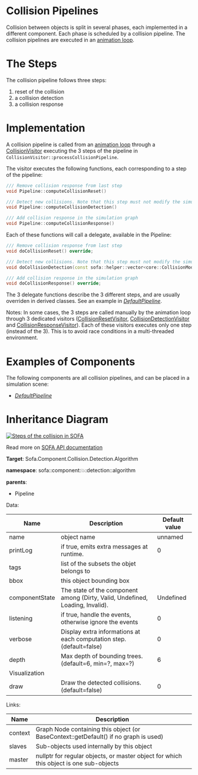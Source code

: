 Collision Pipelines
===================

Collision between objects is split in several phases, each implemented in a different component.
Each phase is scheduled by a collision pipeline.
The collision pipelines are executed in an [animation loop](https://www.sofa-framework.org/community/doc/simulation-principles/animation-loop/).

The Steps
=========

The collision pipeline follows three steps:

1. reset of the collision
2. a collision detection
3. a collision response

Implementation
==============

A collision pipeline is called from an [animation loop](https://www.sofa-framework.org/community/doc/simulation-principles/animation-loop/) through a [CollisionVisitor](https://www.sofa-framework.org/api/master/sofa/html/classsofa_1_1simulation_1_1_collision_visitor.html) executing the 3 steps of the pipeline in `CollisionVisitor::processCollisionPipeline`.

The visitor executes the following functions, each corresponding to a step of the pipeline:
```cpp
/// Remove collision response from last step
void Pipeline::computeCollisionReset()
```

```cpp
/// Detect new collisions. Note that this step must not modify the simulation graph
void Pipeline::computeCollisionDetection()
```

```cpp
/// Add collision response in the simulation graph
void Pipeline::computeCollisionResponse()
```

Each of these functions will call a delegate, available in the Pipeline:
``` cpp
/// Remove collision response from last step
void doCollisionReset() override;
```

``` cpp
/// Detect new collisions. Note that this step must not modify the simulation graph
void doCollisionDetection(const sofa::helper::vector<core::CollisionModel*>& collisionModels) override;
```

``` cpp
/// Add collision response in the simulation graph
void doCollisionResponse() override;
```

The 3 delegate functions describe the 3 different steps, and are usually overriden in derived classes.
See an example in [_DefaultPipeline_](https://www.sofa-framework.org/community/doc/using-sofa/components/collisions/pipelines/defaultpipeline).

Notes:
In some cases, the 3 steps are called manually by the animation loop through 3 dedicated visitors ([CollisionResetVisitor](https://www.sofa-framework.org/api/master/sofa/html/classsofa_1_1simulation_1_1_collision_reset_visitor.html), [CollisionDetectionVisitor](https://www.sofa-framework.org/api/master/sofa/html/classsofa_1_1simulation_1_1_collision_detection_visitor.html) and [CollisionResponseVisitor](https://www.sofa-framework.org/api/master/sofa/html/classsofa_1_1simulation_1_1_collision_response_visitor.html)).
Each of these visitors executes only one step (instead of the 3).
This is to avoid race conditions in a multi-threaded environment.

Examples of Components
======================

The following components are all collision pipelines, and can be placed in a simulation scene:

- [_DefaultPipeline_](https://www.sofa-framework.org/community/doc/using-sofa/components/collisions/pipelines/defaultpipeline)

Inheritance Diagram
===================

<a href="https://www.sofa-framework.org/api/master/sofa/html/classsofa_1_1component_1_1collision_1_1_default_pipeline.html">
<img src="https://www.sofa-framework.org/api/master/sofa/html/classsofa_1_1component_1_1collision_1_1_default_pipeline__inherit__graph.png" title="Steps of the collision in SOFA"/>
</a>

Read more on [SOFA API documentation](https://www.sofa-framework.org/api/master/sofa/html/classsofa_1_1component_1_1collision_1_1_default_pipeline.html)
<!-- automatically generated doc START -->
__Target__: Sofa.Component.Collision.Detection.Algorithm

__namespace__: sofa::component::collision::detection::algorithm

__parents__: 
- Pipeline

Data: 

<table>
<thead>
    <tr>
        <th>Name</th>
        <th>Description</th>
        <th>Default value</th>
    </tr>
</thead>
<tbody>
	<tr>
		<td>name</td>
		<td>
object name
</td>
		<td>unnamed</td>
	</tr>
	<tr>
		<td>printLog</td>
		<td>
if true, emits extra messages at runtime.
</td>
		<td>0</td>
	</tr>
	<tr>
		<td>tags</td>
		<td>
list of the subsets the objet belongs to
</td>
		<td></td>
	</tr>
	<tr>
		<td>bbox</td>
		<td>
this object bounding box
</td>
		<td></td>
	</tr>
	<tr>
		<td>componentState</td>
		<td>
The state of the component among (Dirty, Valid, Undefined, Loading, Invalid).
</td>
		<td>Undefined</td>
	</tr>
	<tr>
		<td>listening</td>
		<td>
if true, handle the events, otherwise ignore the events
</td>
		<td>0</td>
	</tr>
	<tr>
		<td>verbose</td>
		<td>
Display extra informations at each computation step. (default=false)
</td>
		<td>0</td>
	</tr>
	<tr>
		<td>depth</td>
		<td>
Max depth of bounding trees. (default=6, min=?, max=?)
</td>
		<td>6</td>
	</tr>
	<tr>
		<td colspan="3">Visualization</td>
	</tr>
	<tr>
		<td>draw</td>
		<td>
Draw the detected collisions. (default=false)
</td>
		<td>0</td>
	</tr>

</tbody>
</table>

Links: 

| Name | Description |
| ---- | ----------- |
|context|Graph Node containing this object (or BaseContext::getDefault() if no graph is used)|
|slaves|Sub-objects used internally by this object|
|master|nullptr for regular objects, or master object for which this object is one sub-objects|




<!-- automatically generated doc END -->
